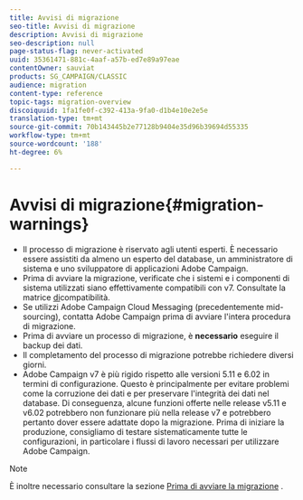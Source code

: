 ```yaml
---
title: Avvisi di migrazione
seo-title: Avvisi di migrazione
description: Avvisi di migrazione
seo-description: null
page-status-flag: never-activated
uuid: 35361471-881c-4aaf-a57b-ed7e89a97eae
contentOwner: sauviat
products: SG_CAMPAIGN/CLASSIC
audience: migration
content-type: reference
topic-tags: migration-overview
discoiquuid: 1fa1fe0f-c392-413a-9fa0-d1b4e10e2e5e
translation-type: tm+mt
source-git-commit: 70b143445b2e77128b9404e35d96b39694d55335
workflow-type: tm+mt
source-wordcount: '188'
ht-degree: 6%

---
```



# Avvisi di migrazione{#migration-warnings}

* Il processo di migrazione è riservato agli utenti esperti. È necessario essere assistiti da almeno un esperto del database, un amministratore di sistema e uno sviluppatore di applicazioni  Adobe Campaign.
* Prima di avviare la migrazione, verificate che i sistemi e i componenti di sistema utilizzati siano effettivamente compatibili con v7. Consultate la matrice [di](https://helpx.adobe.com/it/campaign/kb/compatibility-matrix.html)compatibilità.
* Se utilizzi  Adobe Campaign Cloud Messaging (precedentemente mid-sourcing), contatta  Adobe Campaign prima di avviare l&#39;intera procedura di migrazione.
* Prima di avviare un processo di migrazione, è **necessario** eseguire il backup dei dati.
* Il completamento del processo di migrazione potrebbe richiedere diversi giorni.
*  Adobe Campaign v7 è più rigido rispetto alle versioni 5.11 e 6.02 in termini di configurazione. Questo è principalmente per evitare problemi come la corruzione dei dati e per preservare l&#39;integrità dei dati nel database. Di conseguenza, alcune funzioni offerte nelle release v5.11 e v6.02 potrebbero non funzionare più nella release v7 e potrebbero pertanto dover essere adattate dopo la migrazione. Prima di iniziare la produzione, consigliamo di testare sistematicamente tutte le configurazioni, in particolare i flussi di lavoro necessari per utilizzare  Adobe Campaign.

>[!NOTE]
>
>È inoltre necessario consultare la sezione [Prima di avviare la migrazione](../../migration/using/before-starting-migration.md) .

